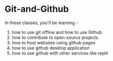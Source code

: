 # Git-and-Github

In these classes, you'll be learning -
1. how to use git offline and how to use Github.
2. how to contribute to open-source projects
3. how to host websites using github pages
4. how to use github desktop application
5. how to use github with other services like replit
